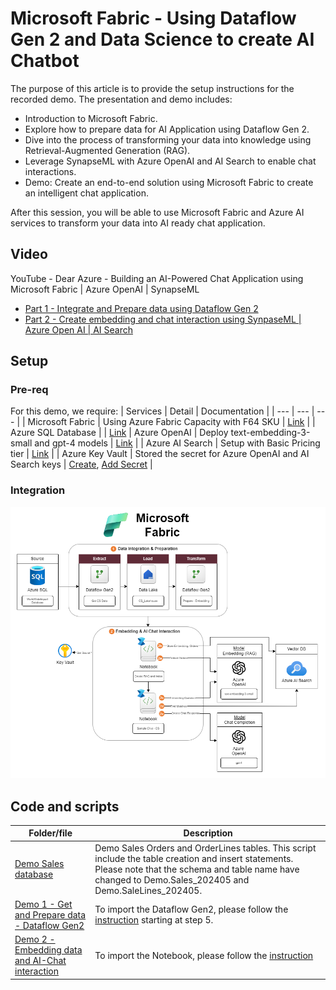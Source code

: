 # Microsoft Fabric - Using Dataflow Gen 2 and Data Science to create AI Chatbot

The purpose of this article is to provide the setup instructions for the recorded demo. The presentation and demo includes:

* Introduction to Microsoft Fabric.
* Explore how to prepare data for AI Application using Dataflow Gen 2.
* Dive into the process of transforming your data into knowledge using Retrieval-Augmented Generation (RAG).
* Leverage SynapseML with Azure OpenAI and AI Search to enable chat interactions.
* Demo: Create an end-to-end solution using Microsoft Fabric to create an intelligent chat application.

After this session, you will be able to use Microsoft Fabric and Azure AI services to transform your data into AI ready chat application.

## Video

YouTube - Dear Azure - Building an AI-Powered Chat Application using Microsoft Fabric | Azure OpenAI | SynapseML

* [Part 1 - Integrate and Prepare data using Dataflow Gen 2](https://youtu.be/G-ekRgde5Oo?list=PLd5EI5E5dBo5Pj2v10QN_orpbY7QBYQxF)
* [Part 2 - Create embedding and chat interaction using SynpaseML | Azure Open AI | AI Search](https://youtu.be/ge6zJH8uNxQ?list=PLd5EI5E5dBo5Pj2v10QN_orpbY7QBYQxF) 

## Setup

### Pre-req

For this demo, we require:
| Services | Detail | Documentation |
| --- | --- | --- |
| Microsoft Fabric | Using Azure Fabric Capacity with F64 SKU | [Link](https://learn.microsoft.com/en-us/fabric/admin/capacity-settings?tabs=fabric-capacity&wt.mc_id=MVP_365600) |
| Azure SQL Database | | [Link](https://learn.microsoft.com/en-us/azure/azure-sql/database/single-database-create-quickstart?view=azuresql&tabs=azure-portal&wt.mc_id=MVP_365600)
| Azure OpenAI | Deploy text-embedding-3-small and gpt-4 models | [Link](https://learn.microsoft.com/en-us/azure/ai-services/openai/how-to/create-resource?pivots=web-portal&wt.mc_id=MVP_365600) |
| Azure AI Search | Setup with Basic Pricing tier | [Link](https://learn.microsoft.com/en-us/azure/search/search-create-service-portal?wt.mc_id=MVP_365600) |
| Azure Key Vault | Stored the secret for Azure OpenAI and AI Search keys | [Create](https://learn.microsoft.com/en-us/azure/key-vault/general/quick-create-portal?wt.mc_id=MVP_365600), [Add Secret](https://learn.microsoft.com/en-us/azure/key-vault/secrets/quick-create-portal?wt.mc_id=MVP_365600) |

### Integration
![Microsoft Fabric - integration](./images/MS-Fabric-AI-Chat.png)  


## Code and scripts

| Folder/file | Description |
| --- | --- |
| [Demo Sales database](../../../sample/test-data/WideWorldImporters/demo-data-202405.sql) | Demo Sales Orders and OrderLines tables. This script include the table creation and insert statements. Please note that the schema and table name have changed to Demo.Sales_202405 and Demo.SaleLines_202405. |
| [Demo 1 - Get and Prepare data - Dataflow Gen2](./src/DataflowGen2-template/) | To import the Dataflow Gen2, please follow the [instruction](https://learn.microsoft.com/en-us/fabric/data-factory/move-dataflow-gen1-to-dataflow-gen2?wt.mc_id=MVP_365600) starting at step 5.|
| [Demo 2 - Embedding data and AI-Chat interaction](./src/DataflowGen2-template/) | To import the Notebook, please follow the [instruction](https://learn.microsoft.com/en-us/fabric/data-engineering/how-to-use-notebook#import-existing-notebooks?wt.mc_id=MVP_365600) |
